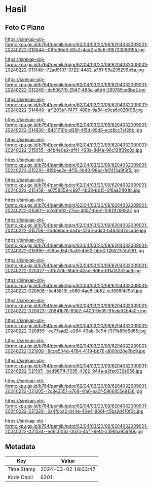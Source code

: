 # Hasil

## Foto C Plano

https://sirekap-obj-formc.kpu.go.id/b764/pemilu/pdpr/62/04/03/20/09/6204032009001-20240222-013044--06fd66d0-83c2-4ad2-a6c6-915723096195.jpg

https://sirekap-obj-formc.kpu.go.id/b764/pemilu/pdpr/62/04/03/20/09/6204032009001-20240222-013148--72ad9107-0722-4482-a781-99a295299b5a.jpg

https://sirekap-obj-formc.kpu.go.id/b764/pemilu/pdpr/62/04/03/20/09/6204032009001-20240222-013249--de5067f0-2947-483e-a6d4-299785ce6be2.jpg

https://sirekap-obj-formc.kpu.go.id/b764/pemilu/pdpr/62/04/03/20/09/6204032009001-20240222-014649--af1203ef-7477-488b-9a84-c9ca6c020f08.jpg

https://sirekap-obj-formc.kpu.go.id/b764/pemilu/pdpr/62/04/03/20/09/6204032009001-20240222-014830--8d31710b-d38f-415d-99d6-ecd8cc7af26b.jpg

https://sirekap-obj-formc.kpu.go.id/b764/pemilu/pdpr/62/04/03/20/09/6204032009001-20240222-015055--d4b4e0e2-df41-493a-8d4a-90c131f39c0a.jpg

https://sirekap-obj-formc.kpu.go.id/b764/pemilu/pdpr/62/04/03/20/09/6204032009001-20240222-015210--819bee2e-4f15-4b40-98ea-fd74f3a9f5f5.jpg

https://sirekap-obj-formc.kpu.go.id/b764/pemilu/pdpr/62/04/03/20/09/6204032009001-20240222-015458--a0758559-c897-4b38-b615-0f8aa21f01fc.jpg

https://sirekap-obj-formc.kpu.go.id/b764/pemilu/pdpr/62/04/03/20/09/6204032009001-20240222-015601--b2e6fe02-27ba-4057-bbe1-f5911f769327.jpg

https://sirekap-obj-formc.kpu.go.id/b764/pemilu/pdpr/62/04/03/20/09/6204032009001-20240222-015706--2dddebca-da4b-42d5-ada0-b463032cca4e.jpg

https://sirekap-obj-formc.kpu.go.id/b764/pemilu/pdpr/62/04/03/20/09/6204032009001-20240222-015916--e28aed34-3ad3-4552-bbe3-f265237db261.jpg

https://sirekap-obj-formc.kpu.go.id/b764/pemilu/pdpr/62/04/03/20/09/6204032009001-20240222-020327--cffb7c1b-8bb3-42ad-8d6e-6f1a13232ac9.jpg

https://sirekap-obj-formc.kpu.go.id/b764/pemilu/pdpr/62/04/03/20/09/6204032009001-20240222-020508--5e45819f-c560-4ae8-bb52-cef596f479b1.jpg

https://sirekap-obj-formc.kpu.go.id/b764/pemilu/pdpr/62/04/03/20/09/6204032009001-20240222-020623--20841b76-89b2-4403-9c95-91cde92b4a0c.jpg

https://sirekap-obj-formc.kpu.go.id/b764/pemilu/pdpr/62/04/03/20/09/6204032009001-20240222-020859--ee77aad2-e264-49ab-9c94-f377a89d6d65.jpg

https://sirekap-obj-formc.kpu.go.id/b764/pemilu/pdpr/62/04/03/20/09/6204032009001-20240222-021009--8cce504d-4784-4119-bb76-d800d20e7bc9.jpg

https://sirekap-obj-formc.kpu.go.id/b764/pemilu/pdpr/62/04/03/20/09/6204032009001-20240222-021107--bcd9671f-7095-4382-944a-a2fac636a956.jpg

https://sirekap-obj-formc.kpu.go.id/b764/pemilu/pdpr/62/04/03/20/09/6204032009001-20240222-021205--2c8e3551-a768-4fa6-aa0f-5966855e8136.jpg

https://sirekap-obj-formc.kpu.go.id/b764/pemilu/pdpr/62/04/03/20/09/6204032009001-20240222-021329--6a4fcba2-d44e-40e4-866f-45ba2d410f2c.jpg

https://sirekap-obj-formc.kpu.go.id/b764/pemilu/pdpr/62/04/03/20/09/6204032009001-20240222-021534--ed6c006a-062a-4bf1-9ef4-a396ba959f49.jpg


## Metadata

| Key        | Value               |
| ---------- | ------------------- |
| Time Stamp | 2024-03-02 18:03:47 |
| Kode Dapil | 6201                |



